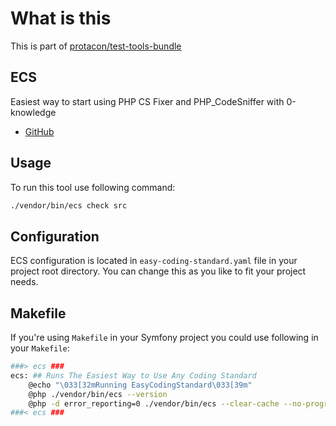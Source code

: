 # What is this

This is part of [protacon/test-tools-bundle](https://packagist.org/packages/protacon/test-tools-bundle)

## ECS

Easiest way to start using PHP CS Fixer and PHP_CodeSniffer with 0-knowledge

* [GitHub](https://github.com/Symplify/EasyCodingStandard)

## Usage

To run this tool use following command:

```bash
./vendor/bin/ecs check src
```

## Configuration

ECS configuration is located in `easy-coding-standard.yaml` file in your project root directory. You can change this
as you like to fit your project needs.

## Makefile 

If you're using `Makefile` in your Symfony project you could use following in your `Makefile`:

```bash
###> ecs ###
ecs: ## Runs The Easiest Way to Use Any Coding Standard
	@echo "\033[32mRunning EasyCodingStandard\033[39m"
	@php ./vendor/bin/ecs --version
	@php -d error_reporting=0 ./vendor/bin/ecs --clear-cache --no-progress-bar check src
###< ecs ###
```
